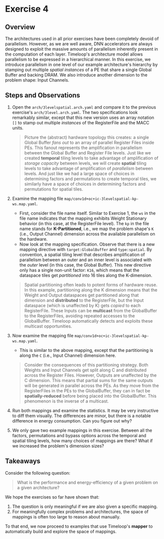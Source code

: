 Exercise 4
==========

## Overview

The architectures used in all prior exercises have been completely devoid of parallelism. However, as we are well aware, DNN accelerators are always designed to exploit the massive amounts of parallelism inherently present in the computation of each layer. Timeloop's architecture model allows parallelism to be expressed in a hierarchical manner. In this exercise, we introduce parallelism in one level of our example architecture's hierarchy by stamping out multiple *spatial instances* of a PE that share a single Global Buffer and backing DRAM. We also introduce another dimension to the problem shape: Input Channels.

## Steps and Observations

1. Open the `arch/3levelspatial.arch.yaml` and compare it to the previous exercise's `arch/3level.arch.yaml`. The two specifications look remarkably similar, except that this new version uses an array notation `[]` to stamp out multiple _instances_ of the RegisterFile and the MACC units.
    > Picture the (abstract) hardware topology this creates: a single Global Buffer _fans out_ to an array of parallel Register Files inside PEs. This fanout represents the amplification in parallelism between the Global Buffer and Register File levels. Just like we created **temporal** tiling levels to take advantage of amplification of _storage capacity_ between levels, we will create **spatial** tiling levels to take advantage of amplification of _parallelism_ between levels. And just like we had a large space of choices in determining factors and permutations to create temporal tiles, we similarly have a space of choices in determining factors and permutations for spatial tiles. 


2. Examine the mapping file `map/conv1d+oc+ic-3levelspatial-kp-ws.map.yaml`.
   - First, consider the file name itself. Similar to Exercise 1, the `ws` in the file name indicates that the mapping exhibits Weight Stationary behavior (in this case, at the RegisterFile level). The `kp` in the file name stands for **K-Partitioned**, i.e., we map the problem shape's `K` (i.e., Output Channel) dimension across the available parallelism on the hardware.
   - Now look at the mapping specification. Observe that there is a new mapping directive with `target:GlobalBuffer` and `type:spatial`. By convention, a spatial tiling level that describes amplification of parallelism between an outer and an inner level is associated with the _outer_ level (in this case, the Global Buffer). This new directive only has a single non-unit factor: `K16`, which means that the dataspace tiles get _partitioned_ into 16 tiles along the K-dimension.
   > Spatial partitioning often leads to potent forms of hardware reuse. In this example, partitioning along the K dimension means that the Weight and Output dataspaces get partitioned along that dimension and **distributed** to the RegisterFile, but the Input dataspace (which is unaffected by K) gets _copied_ to each RegisterFile. These Inputs can be **multicast** from the GlobalBuffer to the RegisterFiles, avoiding repeated accesses to the GlobalBuffer. Timeloop automatically detects and exploits these multicast opportunities.

3. Now examine the mapping file `map/conv1d+oc+ic-3levelspatial-kp-ws.map.yaml`.
   - This is similar to the above mapping, except that the partitioning is along the `C` (i.e., Input Channel) dimension here.
   > Consider the consequences of this partitioning strategy. Both Weights and Input Channels get split along C and distributed across the Register Files. However, Outputs are unaffected by the C dimension. This means that partial sums for the same outputs will be generated in parallel across the PEs. As they move from the RegisterFiles in the PEs to the GlobalBuffer, they can in fact be **spatially-reduced** before being placed into the GlobalBuffer. This phenomenon is the inverse of a multicast.

4. Run both mappings and examine the statistics. It may be very instructive to diff them visually. The differences are minor, but there is a notable difference in energy consumption. Can you figure out why?

5. We only gave two example mappings in this exercise. Between all the factors, permutations and bypass options across the temporal and spatial tiling levels, how many choices of mappings are there? What if we increased the problem's dimension sizes?

## Takeaways

Consider the following question:
> What is the performance and energy-efficiency of a given problem on a given architecture?

We hope the exercises so far have shown that:
1. The question is only meaningful if we are also given a specific mapping.
2. For meaningfully complex problems and architectures, the space of mappings is often too large to reason about manually.

To that end, we now proceed to examples that use Timeloop's **mapper** to automatically build and explore the space of mappings.

